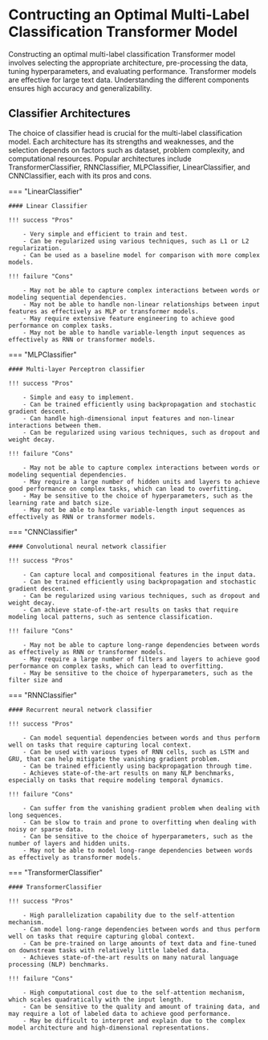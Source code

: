 
# Contructing an Optimal Multi-Label Classification Transformer Model

Constructing an optimal multi-label classification Transformer model involves selecting the appropriate architecture, pre-processing the data, tuning hyperparameters, and evaluating performance. Transformer models are effective for large text data. Understanding the different components ensures high accuracy and generalizability.

## Classifier Architectures

The choice of classifier head is crucial for the multi-label classification model. Each architecture has its strengths and weaknesses, and the selection depends on factors such as dataset, problem complexity, and computational resources. Popular architectures include TransformerClassifier, RNNClassifier, MLPClassifier, LinearClassifier, and CNNClassifier, each with its pros and cons.

===  "LinearClassifier"

    #### Linear Classifier

    !!! success "Pros"

        - Very simple and efficient to train and test.
        - Can be regularized using various techniques, such as L1 or L2 regularization.
        - Can be used as a baseline model for comparison with more complex models.

    !!! failure "Cons"

        - May not be able to capture complex interactions between words or modeling sequential dependencies.
        - May not be able to handle non-linear relationships between input features as effectively as MLP or transformer models.
        - May require extensive feature engineering to achieve good performance on complex tasks.
        - May not be able to handle variable-length input sequences as effectively as RNN or transformer models.

===  "MLPClassifier"

    #### Multi-layer Perceptron classifier

    !!! success "Pros"

        - Simple and easy to implement.
        - Can be trained efficiently using backpropagation and stochastic gradient descent.
        - Can handle high-dimensional input features and non-linear interactions between them.
        - Can be regularized using various techniques, such as dropout and weight decay.

    !!! failure "Cons"

        - May not be able to capture complex interactions between words or modeling sequential dependencies.
        - May require a large number of hidden units and layers to achieve good performance on complex tasks, which can lead to overfitting.
        - May be sensitive to the choice of hyperparameters, such as the learning rate and batch size.
        - May not be able to handle variable-length input sequences as effectively as RNN or transformer models.

===  "CNNClassifier"

    #### Convolutional neural network classifier

    !!! success "Pros"

        - Can capture local and compositional features in the input data.
        - Can be trained efficiently using backpropagation and stochastic gradient descent.
        - Can be regularized using various techniques, such as dropout and weight decay.
        - Can achieve state-of-the-art results on tasks that require modeling local patterns, such as sentence classification.

    !!! failure "Cons"

        - May not be able to capture long-range dependencies between words as effectively as RNN or transformer models.
        - May require a large number of filters and layers to achieve good performance on complex tasks, which can lead to overfitting.
        - May be sensitive to the choice of hyperparameters, such as the filter size and

===  "RNNClassifier"

    #### Recurrent neural network classifier

    !!! success "Pros"

        - Can model sequential dependencies between words and thus perform well on tasks that require capturing local context.
        - Can be used with various types of RNN cells, such as LSTM and GRU, that can help mitigate the vanishing gradient problem.
        - Can be trained efficiently using backpropagation through time.
        - Achieves state-of-the-art results on many NLP benchmarks, especially on tasks that require modeling temporal dynamics.

    !!! failure "Cons"

        - Can suffer from the vanishing gradient problem when dealing with long sequences.
        - Can be slow to train and prone to overfitting when dealing with noisy or sparse data.
        - Can be sensitive to the choice of hyperparameters, such as the number of layers and hidden units.
        - May not be able to model long-range dependencies between words as effectively as transformer models.

===  "TransformerClassifier"

    #### TransformerClassifier

    !!! success "Pros"

        - High parallelization capability due to the self-attention mechanism.
        - Can model long-range dependencies between words and thus perform well on tasks that require capturing global context.
        - Can be pre-trained on large amounts of text data and fine-tuned on downstream tasks with relatively little labeled data.
        - Achieves state-of-the-art results on many natural language processing (NLP) benchmarks.

    !!! failure "Cons"

        - High computational cost due to the self-attention mechanism, which scales quadratically with the input length.
        - Can be sensitive to the quality and amount of training data, and may require a lot of labeled data to achieve good performance.
        - May be difficult to interpret and explain due to the complex model architecture and high-dimensional representations.
